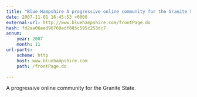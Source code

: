 ```yaml
---
title: "Blue Hampshire A progressive online community for the Granite State."
date: 2007-11-01 16:45:53 +0000
external-url: http://www.bluehampshire.com/frontPage.do
hash: fd2aa06aed96768adf805c595c253dc7
annum:
    year: 2007
    month: 11
url-parts:
    scheme: http
    host: www.bluehampshire.com
    path: /frontPage.do

---
```


A progressive online community for the Granite State.

